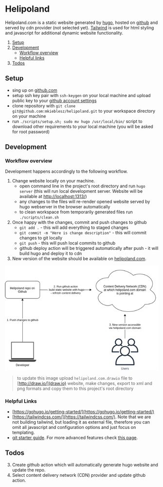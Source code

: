 # Helipoland

Helipoland.com is a static website generated by [hugo](https://gohugo.io/), hosted on [github](https://github.com/mkieblesz/helipoland/) and served by cdn provider (not selected yet). [Tailwind](https://tailwindcss.com/) is used for html styling and javascript for additional dynamic website functionality.

1. [Setup](#setup)
2. [Development](#development)
    - [Workflow overview](#workflow-overview)
    - [Helpful links](#helpful-links)
3. [Todos](#todos)

## Setup

- sing up on [github.com](https://github.com)
- setup ssh key pair with `ssh-keygen` on your local machine and upload public key to your [github account settings](https://github.com/settings/keys)
- clone repository with `git clone git@github.com:mkieblesz/helipoland.git` to your workspace directory on your machine
- run `./scripts/setup.sh; sudo mv hugo /usr/local/bin/` script to download other requirements to your local machine (you will be asked for root password)

## Development

### Workflow overview

Development happens accordingly to the following workflow.

1. Change website locally on your machine.
    - open command line in the project's root directory and run `hugo server` (this will run local development server. Website will be available at [http://localhost:1313/](http://localhost:1313/))
    - any changes to the files will re-render opened website served by hugo webserver in the browser automatically
    - to clean workspace from temporarily generated files run `./scripts/clean.sh`
2. Once happy with the changes, commit and push changes to github
    - `git add .` - this will add everything to staged changes
    - `git commit -m "Here is change description"` - this will commit changes to git locally
    - `git push` - this will push local commits to github
    - github deploy action will be triggered automatically after push - it will build hugo and deploy it to cdn
3. New version of the website should be available on [helipoland.com](https://helipoland.com).

![helipoland workflow](./helipoland.com.png)

> to update this image upload `helipoland.com.drawio` file to [http://draw.io/](draw.io) website, make changes, export to xml and png formats and copy them to this project's root directory

### Helpful Links

- [https://gohugo.io/getting-started/](https://gohugo.io/getting-started/)
- [https://tailwindcss.com/](https://tailwindcss.com/). Note that we are not building tailwind, but loading it as external file, therefore you can omit all javascript and configuration options and just focus on templating.
- [git starter guide](https://guides.github.com/introduction/git-handbook/). For more advanced features check [this page](https://guides.github.com/).

## Todos

3. Create github action which will automatically generate hugo website and update the repo.
4. Select content delivery network (CDN) provider and update github action.
